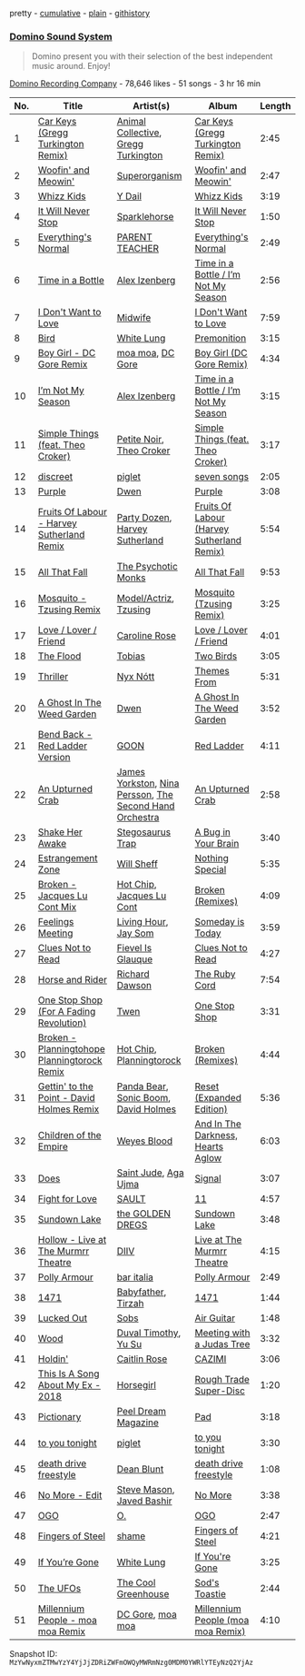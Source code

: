 pretty - [cumulative](/playlists/cumulative/2nSEYi9ueqDn2wxo1Tmceg.md) - [plain](/playlists/plain/2nSEYi9ueqDn2wxo1Tmceg) - [githistory](https://github.githistory.xyz/mackorone/spotify-playlist-archive/blob/main/playlists/plain/2nSEYi9ueqDn2wxo1Tmceg)

### [Domino Sound System](https://open.spotify.com/playlist/2nSEYi9ueqDn2wxo1Tmceg)

> Domino present you with their selection of the best independent music around\. Enjoy!

[Domino Recording Company](https://open.spotify.com/user/dominorecords) - 78,646 likes - 51 songs - 3 hr 16 min

| No. | Title | Artist(s) | Album | Length |
|---|---|---|---|---|
| 1 | [Car Keys \(Gregg Turkington Remix\)](https://open.spotify.com/track/2C7Zot6L1px2Fi3SfXtJch) | [Animal Collective](https://open.spotify.com/artist/4kwxTgCKMipBKhSnEstNKj), [Gregg Turkington](https://open.spotify.com/artist/3obBKxZTOzPV65MAJfTAgz) | [Car Keys \(Gregg Turkington Remix\)](https://open.spotify.com/album/1Q0SfnJ4uAHsaU0oKOoS12) | 2:45 |
| 2 | [Woofin' and Meowin'](https://open.spotify.com/track/1HiNADnfOiQW8yUBO2ldF2) | [Superorganism](https://open.spotify.com/artist/0Wkm45quqfx3NepJpXDvwE) | [Woofin' and Meowin'](https://open.spotify.com/album/3BSOkIhSXwjvq70aPX3rLZ) | 2:47 |
| 3 | [Whizz Kids](https://open.spotify.com/track/2fsvVkilWkNwnkD7mI3P37) | [Y Dail](https://open.spotify.com/artist/6T9JiCJWBompfb0R2KJZKI) | [Whizz Kids](https://open.spotify.com/album/4yygSaoyTJz4OPiXt0z4Jt) | 3:19 |
| 4 | [It Will Never Stop](https://open.spotify.com/track/7AbtmOXWdVNzh2NGX1mMqv) | [Sparklehorse](https://open.spotify.com/artist/64tVHZVSAZhDEiOJxnb6hE) | [It Will Never Stop](https://open.spotify.com/album/2BTHmANiamvDEZOUoSIP9t) | 1:50 |
| 5 | [Everything's Normal](https://open.spotify.com/track/1OD0QKUOMZN26FRN6GWlXo) | [PARENT TEACHER](https://open.spotify.com/artist/1ZF7sZoCluOISW7vSPrfkY) | [Everything's Normal](https://open.spotify.com/album/4noqCg2fjRJjaQh2CE1cSk) | 2:49 |
| 6 | [Time in a Bottle](https://open.spotify.com/track/5rhbgHAhy60heWfXCrUmHP) | [Alex Izenberg](https://open.spotify.com/artist/0gFVZqXqhdX8Obteqob5vE) | [Time in a Bottle / I’m Not My Season](https://open.spotify.com/album/1jD8MNqELrC0uNWhNLhF9E) | 2:56 |
| 7 | [I Don't Want to Love](https://open.spotify.com/track/3doqa1kWQX5I0jfjhjIeiL) | [Midwife](https://open.spotify.com/artist/5vjIHa1u3TnOlDvVDR9qQa) | [I Don't Want to Love](https://open.spotify.com/album/4MPNaNP0sqLNvmnRgZClaN) | 7:59 |
| 8 | [Bird](https://open.spotify.com/track/3VJ5OHIiVjvxj7vN3SlbFd) | [White Lung](https://open.spotify.com/artist/2iT2Fmot4VzWgdOTgp3j9M) | [Premonition](https://open.spotify.com/album/2GOtfNmU1wjE1JkTdL7ylu) | 3:15 |
| 9 | [Boy Girl \- DC Gore Remix](https://open.spotify.com/track/0fTP0rSECgHqWkC9Xk4vXb) | [moa moa](https://open.spotify.com/artist/1VC1fSNmQ7dzRFMYlEuurc), [DC Gore](https://open.spotify.com/artist/6Z9iK220pst9ExbutivPI6) | [Boy Girl \(DC Gore Remix\)](https://open.spotify.com/album/6yEdDliRNjMrmVA0ZfLBWQ) | 4:34 |
| 10 | [I’m Not My Season](https://open.spotify.com/track/2U48shTX8FoiDa3tNMRlKt) | [Alex Izenberg](https://open.spotify.com/artist/0gFVZqXqhdX8Obteqob5vE) | [Time in a Bottle / I’m Not My Season](https://open.spotify.com/album/1jD8MNqELrC0uNWhNLhF9E) | 3:15 |
| 11 | [Simple Things \(feat\. Theo Croker\)](https://open.spotify.com/track/1Q8JyxW2AUpKtqScjz1hkT) | [Petite Noir](https://open.spotify.com/artist/4dGwtd1FYag1VY1vaR1U8y), [Theo Croker](https://open.spotify.com/artist/7iUF39q93Xixo33E6IvNYm) | [Simple Things \(feat\. Theo Croker\)](https://open.spotify.com/album/2F2e3hezMEppcvVpZ949WR) | 3:17 |
| 12 | [discreet](https://open.spotify.com/track/0f7tActmPGO7AyO4iQsjOP) | [piglet](https://open.spotify.com/artist/4AIvNjE7HJplcY1MxJplmP) | [seven songs](https://open.spotify.com/album/6EdNh4gZ8wWePCXwmQXnP8) | 2:05 |
| 13 | [Purple](https://open.spotify.com/track/5ZCPxcGz6odTE8m3UBgk6w) | [Dwen](https://open.spotify.com/artist/6HBC1vvrpaB0Zg9944uRCk) | [Purple](https://open.spotify.com/album/6vAWQYJxT0bTE2G8sX5cfT) | 3:08 |
| 14 | [Fruits Of Labour \- Harvey Sutherland Remix](https://open.spotify.com/track/76x1mEPdwqlPsjmUgiIW6k) | [Party Dozen](https://open.spotify.com/artist/5LeiYFiAx31mpoPKxdOLOm), [Harvey Sutherland](https://open.spotify.com/artist/4CxFlJDif0atTK3gZebcEf) | [Fruits Of Labour \(Harvey Sutherland Remix\)](https://open.spotify.com/album/1eobMd1WqmlVo37YgC0Vwv) | 5:54 |
| 15 | [All That Fall](https://open.spotify.com/track/0zJhOHdEjeqtIkQeXTqv2B) | [The Psychotic Monks](https://open.spotify.com/artist/7GB1a2GjXTCbTtdSv3NTPy) | [All That Fall](https://open.spotify.com/album/7N3iht16OHxgfqFmdJzYZW) | 9:53 |
| 16 | [Mosquito \- Tzusing Remix](https://open.spotify.com/track/0rb1Ngna2bumcUf4YCUeNv) | [Model/Actriz](https://open.spotify.com/artist/7gdb1IQFHFQqCc5KoLTYNC), [Tzusing](https://open.spotify.com/artist/7Ifvnt1HhJ0b1QwOxLAu2s) | [Mosquito \(Tzusing Remix\)](https://open.spotify.com/album/2x0cKKk9b9zlBKJLcWyWag) | 3:25 |
| 17 | [Love / Lover / Friend](https://open.spotify.com/track/3GU9knCMGMb7ZaylfVBdKi) | [Caroline Rose](https://open.spotify.com/artist/06W84OT2eFUNVwG85UsxJw) | [Love / Lover / Friend](https://open.spotify.com/album/3okMe9vhlmt1YLKDVybYGg) | 4:01 |
| 18 | [The Flood](https://open.spotify.com/track/5nC0QNvm9GINzYOkDMQ2Uq) | [Tobias](https://open.spotify.com/artist/2XfJDeJW8WypSlrm2IBuhB) | [Two Birds](https://open.spotify.com/album/3SUIfTE7GjIPlGu3hJFjuS) | 3:05 |
| 19 | [Thriller](https://open.spotify.com/track/2cikFx90qDo38dnfqPMKV5) | [Nyx Nótt](https://open.spotify.com/artist/00LgIJ4tLtWtDXdDo5GV8Z) | [Themes From](https://open.spotify.com/album/1Umg4PUpzAtXx1gb2nwbmE) | 5:31 |
| 20 | [A Ghost In The Weed Garden](https://open.spotify.com/track/1fKNZgza6MFW1WbkplcMIg) | [Dwen](https://open.spotify.com/artist/6HBC1vvrpaB0Zg9944uRCk) | [A Ghost In The Weed Garden](https://open.spotify.com/album/7ygpAZedWTikPn8PtNJbGU) | 3:52 |
| 21 | [Bend Back \- Red Ladder Version](https://open.spotify.com/track/4bSkf6shzJIszUausfM5Eq) | [GOON](https://open.spotify.com/artist/4NXLuWrShwLG44Had3qhw5) | [Red Ladder](https://open.spotify.com/album/4Pi5ycF17d2dKxZuG1FPbn) | 4:11 |
| 22 | [An Upturned Crab](https://open.spotify.com/track/2calYgBpet9NKp97I5usOH) | [James Yorkston](https://open.spotify.com/artist/53aQwuzlyn4vxxUs6Edlqw), [Nina Persson](https://open.spotify.com/artist/4nHhXbMpzESguKp9QHap0c), [The Second Hand Orchestra](https://open.spotify.com/artist/452vqsM2fVxZN37P1BZEFh) | [An Upturned Crab](https://open.spotify.com/album/6vaoF0YRyE9kn4e3JuxH7l) | 2:58 |
| 23 | [Shake Her Awake](https://open.spotify.com/track/1ybU61YSLAUO78Hbg5ZF8d) | [Stegosaurus Trap](https://open.spotify.com/artist/3nlYs0cqN8tNZaizF7xA83) | [A Bug in Your Brain](https://open.spotify.com/album/4oHU5W64VT1uXTExj9KtKR) | 3:40 |
| 24 | [Estrangement Zone](https://open.spotify.com/track/6z0rIv811kzEidxgGpRvtm) | [Will Sheff](https://open.spotify.com/artist/0JUTh3GM8SoFZTEyqPCRl5) | [Nothing Special](https://open.spotify.com/album/07wtrSTxfDBIKBq4eyY0kM) | 5:35 |
| 25 | [Broken \- Jacques Lu Cont Mix](https://open.spotify.com/track/4Ovys7emm2gWoPUynSKJdS) | [Hot Chip](https://open.spotify.com/artist/37uLId6Z5ZXCx19vuruvv5), [Jacques Lu Cont](https://open.spotify.com/artist/4SINYGzldpKMExpCjseS9o) | [Broken \(Remixes\)](https://open.spotify.com/album/6ggsZZrmUNFR7NxPC8X9sN) | 4:09 |
| 26 | [Feelings Meeting](https://open.spotify.com/track/7yAWOJIWEbyWj9pHu2j9jD) | [Living Hour](https://open.spotify.com/artist/2Ho3J07GaGcCl2ePXnjEia), [Jay Som](https://open.spotify.com/artist/1wmiQ6ytATiGnJs6uFluKO) | [Someday is Today](https://open.spotify.com/album/5CnTQkaRdKn8NQ29Ig9gKe) | 3:59 |
| 27 | [Clues Not to Read](https://open.spotify.com/track/3lfC4A8X3cMyoHtj2FZazP) | [Fievel Is Glauque](https://open.spotify.com/artist/0aCjVhVSBUMVwo7WRrdLiJ) | [Clues Not to Read](https://open.spotify.com/album/3HKkf7w1vah6ikxOsfzGFr) | 4:27 |
| 28 | [Horse and Rider](https://open.spotify.com/track/3MTAL84biLO6aTXOuSPVvC) | [Richard Dawson](https://open.spotify.com/artist/0VeQgI9lzgoOMszAOq0iml) | [The Ruby Cord](https://open.spotify.com/album/4QwVU6l2cdR646QdT6z66i) | 7:54 |
| 29 | [One Stop Shop \(For A Fading Revolution\)](https://open.spotify.com/track/5aa6n3VZmDediYoN2x9ayw) | [Twen](https://open.spotify.com/artist/7iyWvxyp2SxGg3L66TmHbO) | [One Stop Shop](https://open.spotify.com/album/1r5vgUrqdgK4kYvddjEap9) | 3:31 |
| 30 | [Broken \- Planningtohope Planningtorock Remix](https://open.spotify.com/track/3FsRsRIbYeaJjL4Ubs1tXZ) | [Hot Chip](https://open.spotify.com/artist/37uLId6Z5ZXCx19vuruvv5), [Planningtorock](https://open.spotify.com/artist/7qHOphlWaJrfFa0BqpayDG) | [Broken \(Remixes\)](https://open.spotify.com/album/6ggsZZrmUNFR7NxPC8X9sN) | 4:44 |
| 31 | [Gettin' to the Point \- David Holmes Remix](https://open.spotify.com/track/1IvXWS35GRqrgO592lf0uq) | [Panda Bear](https://open.spotify.com/artist/1R84VlXnFFULOsWWV8IrCQ), [Sonic Boom](https://open.spotify.com/artist/4lBmxg4Z1e9NTDD05a2mhI), [David Holmes](https://open.spotify.com/artist/10kGEgP8MxhlfeA2tMinsL) | [Reset \(Expanded Edition\)](https://open.spotify.com/album/2NBfIDWmLkz0fZGl0993SK) | 5:36 |
| 32 | [Children of the Empire](https://open.spotify.com/track/75vW355BVk8wNjOqfrjfjo) | [Weyes Blood](https://open.spotify.com/artist/3Uqu1mEdkUJxPe7s31n1M9) | [And In The Darkness, Hearts Aglow](https://open.spotify.com/album/1hngVRZt95TrqPqXoJzQ4A) | 6:03 |
| 33 | [Does](https://open.spotify.com/track/08oX34sRjy7JlEgzfPVBF6) | [Saint Jude](https://open.spotify.com/artist/3xjaPchHHfcWBvkFtpejFh), [Aga Ujma](https://open.spotify.com/artist/3LSdhKfnqxaRzj5rzdOKRj) | [Signal](https://open.spotify.com/album/3bahlgCR0bNGq1pZX1GipN) | 3:07 |
| 34 | [Fight for Love](https://open.spotify.com/track/1LPQheJpIsG8rlUkCmZx2D) | [SAULT](https://open.spotify.com/artist/1uRxRKC7d9zwYGSRflTKDR) | [11](https://open.spotify.com/album/0e5GuQaryu1bLZL9Gk3hS8) | 4:57 |
| 35 | [Sundown Lake](https://open.spotify.com/track/6vIQCQ7RDSZR3bnSYFJcqU) | [the GOLDEN DREGS](https://open.spotify.com/artist/5HS4BCPnb2zYSwsmXunf8d) | [Sundown Lake](https://open.spotify.com/album/4G5DwjWXkJG8rXeXclTN0T) | 3:48 |
| 36 | [Hollow \- Live at The Murmrr Theatre](https://open.spotify.com/track/7CivBOUc92Q3P8N1CV9Cr2) | [DIIV](https://open.spotify.com/artist/4OrizGCKhOrW6iDDJHN9xd) | [Live at The Murmrr Theatre](https://open.spotify.com/album/6GUbAGnzdeiPqKivIk6FKu) | 4:15 |
| 37 | [Polly Armour](https://open.spotify.com/track/3ssIkCQAizo73SKYe66hfm) | [bar italia](https://open.spotify.com/artist/6tYmTHApvspl6KAgTfHjAY) | [Polly Armour](https://open.spotify.com/album/7n4OYjNT0lQQEhN4jalOq2) | 2:49 |
| 38 | [1471](https://open.spotify.com/track/1BVo3CqGJO3YMNeoK5Ihye) | [Babyfather](https://open.spotify.com/artist/3DmDJOQgrwlq8MxXGLeFvA), [Tirzah](https://open.spotify.com/artist/6f5lOlSFJw9K79gaNnmWAd) | [1471](https://open.spotify.com/album/6aazGhy1unBHW4nPE6uHlN) | 1:44 |
| 39 | [Lucked Out](https://open.spotify.com/track/5tIk9HI04FCiYFJqRFef5B) | [Sobs](https://open.spotify.com/artist/2gj35CRyiuvuJ5VzjkX52i) | [Air Guitar](https://open.spotify.com/album/5jsp54tvHgC19kstd5Kp42) | 1:48 |
| 40 | [Wood](https://open.spotify.com/track/3EyxbmvNxqvFLmqRMc5Caw) | [Duval Timothy](https://open.spotify.com/artist/4t5XnkAKxcaYcDXI726A4Y), [Yu Su](https://open.spotify.com/artist/69zPIMRgsZieOHFtHtvnj0) | [Meeting with a Judas Tree](https://open.spotify.com/album/2JEmFCOxEi8Onik59bRrMg) | 3:32 |
| 41 | [Holdin'](https://open.spotify.com/track/5dSWxM26UbHBsWOsix8qUp) | [Caitlin Rose](https://open.spotify.com/artist/41LGTx1fpA69G2ZAJKZntM) | [CAZIMI](https://open.spotify.com/album/3ujHcA736Nx4Y0WyxEprm7) | 3:06 |
| 42 | [This Is A Song About My Ex \- 2018](https://open.spotify.com/track/33662tWpqmbP4DkaGjYJVa) | [Horsegirl](https://open.spotify.com/artist/2FDvUb4YgyUPpmnm1ILPra) | [Rough Trade Super\-Disc](https://open.spotify.com/album/40oTuUuDxcivKZ1AbL3wME) | 1:20 |
| 43 | [Pictionary](https://open.spotify.com/track/2ZfAYnB8W6yWJLfu9LBzrF) | [Peel Dream Magazine](https://open.spotify.com/artist/0Un1afF0WG8Eh94e1NqOEd) | [Pad](https://open.spotify.com/album/61UBr10zTNnoeLy1cDPCIw) | 3:18 |
| 44 | [to you tonight](https://open.spotify.com/track/1P04sIZeFEFMCmxobEZJTj) | [piglet](https://open.spotify.com/artist/4AIvNjE7HJplcY1MxJplmP) | [to you tonight](https://open.spotify.com/album/07K6wKRrrRZIQMnElIeBi0) | 3:30 |
| 45 | [death drive freestyle](https://open.spotify.com/track/25xboCi9e1Qq24fSLRr5sO) | [Dean Blunt](https://open.spotify.com/artist/5CFSYjc0PAiQvndFjafabk) | [death drive freestyle](https://open.spotify.com/album/4y3BL2sHzjFperyYcD1Qa9) | 1:08 |
| 46 | [No More \- Edit](https://open.spotify.com/track/1EVjpQLLO19e7PYmZAlR2S) | [Steve Mason](https://open.spotify.com/artist/4ieS1hHc74D9RXhkyoriDU), [Javed Bashir](https://open.spotify.com/artist/5diMmmNkRVfgUnXJrzXzjZ) | [No More](https://open.spotify.com/album/1PsR8yp7LUlHti7lu5HFK1) | 3:38 |
| 47 | [OGO](https://open.spotify.com/track/2Q1VAgngFlOUJs2ddabVZL) | [O.](https://open.spotify.com/artist/0R2UqQKBdSADXMN2Gx5CrB) | [OGO](https://open.spotify.com/album/49Q4hUEvJ1DSssouhOGsKV) | 2:47 |
| 48 | [Fingers of Steel](https://open.spotify.com/track/1v1jlj1qT3oDjozh5rOlC6) | [shame](https://open.spotify.com/artist/4IeWU3NYBI9mISFVhzXG8f) | [Fingers of Steel](https://open.spotify.com/album/0T2Qic0OPQrVJmyMAxhH4y) | 4:21 |
| 49 | [If You’re Gone](https://open.spotify.com/track/5tpxEm91YdiWHgoz0Dbsvm) | [White Lung](https://open.spotify.com/artist/2iT2Fmot4VzWgdOTgp3j9M) | [If You're Gone](https://open.spotify.com/album/26ercVmnLW5vBl7BBXfBD5) | 3:25 |
| 50 | [The UFOs](https://open.spotify.com/track/0YelrmfRhQDsqLShAJYlBl) | [The Cool Greenhouse](https://open.spotify.com/artist/3t1nM1F3Ynmt6Ft7ouWYmW) | [Sod's Toastie](https://open.spotify.com/album/2bGAzaSVCRSDuGDPWKWLH3) | 2:44 |
| 51 | [Millennium People \- moa moa Remix](https://open.spotify.com/track/5SaTna1a6NksKEhI3p33Pw) | [DC Gore](https://open.spotify.com/artist/6Z9iK220pst9ExbutivPI6), [moa moa](https://open.spotify.com/artist/1VC1fSNmQ7dzRFMYlEuurc) | [Millennium People \(moa moa Remix\)](https://open.spotify.com/album/7GKR7Qb0JT5dv8QUCJZyGi) | 4:10 |

Snapshot ID: `MzYwNyxmZTMwYzY4YjJjZDRiZWFmOWQyMWRmNzg0MDM0YWRlYTEyNzQ2YjAz`
